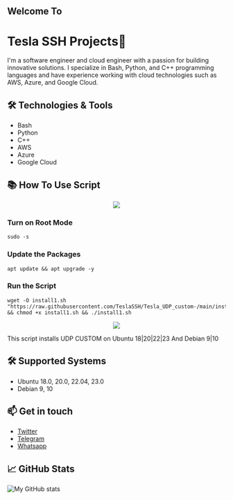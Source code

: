 
## Welcome To 
# Tesla SSH Projects👋

I'm a software engineer and cloud engineer with a passion for building innovative solutions. I specialize in Bash, Python, and C++ programming languages and have experience working with cloud technologies such as AWS, Azure, and Google Cloud.

## 🛠️ Technologies & Tools

- Bash 
- Python
- C++
- AWS
- Azure
- Google Cloud

## 📚 How To Use Script
<p align="center">
  <img src="https://user-images.githubusercontent.com/76937659/153705486-44e6c1b2-74fa-4d44-be1c-36c8fdb83331.gif"/>
</p>

### Turn on Root Mode

```
sudo -s
```

### Update the Packages 

```
apt update && apt upgrade -y
```

### Run the Script 

```
wget -O install1.sh "https://raw.githubusercontent.com/TeslaSSH/Tesla_UDP_custom-/main/install.sh"  && chmod +x install1.sh && ./install1.sh
```

<p align="center">
  <img src="https://user-images.githubusercontent.com/76937659/153705486-44e6c1b2-74fa-4d44-be1c-36c8fdb83331.gif"/>
</p>


  This script installs UDP CUSTOM on Ubuntu 18|20|22|23
  And Debian 9|10
  
## 🛠️ Supported Systems 

- Ubuntu 18.0, 20.0, 22.04, 23.0
- Debian 9, 10 

## 📫 Get in touch

- [Twitter](https://x.com/Teslassh?t=B-pp_22ZNyoP4v0lehAQog&s=09)
- [Telegram](https://t.me/teslassh)
- [Whatsapp](wa.me/+256762912113)

## 📈 GitHub Stats

![My GitHub stats](https://github-readme-stats.vercel.app/api?username=teslassh&show_icons=true&theme=radical)
